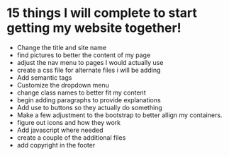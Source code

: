 # 15 things I will complete to start getting my website together!
- Change the title and site name
- find pictures to better the content of my page
- adjust the nav menu to pages I would actually use
- create a css file for alternate files i will be adding
- Add semantic tags
- Customize the dropdown menu
- change class names to better fit my content
- begin adding paragraphs to provide explanations
- Add use to buttons so they actually do something
- Make a few adjustment to the bootstrap to better allign my containers.
- figure out icons and how they work
- Add javascript where needed
- create a couple of the additional files
- add copyright in the footer
